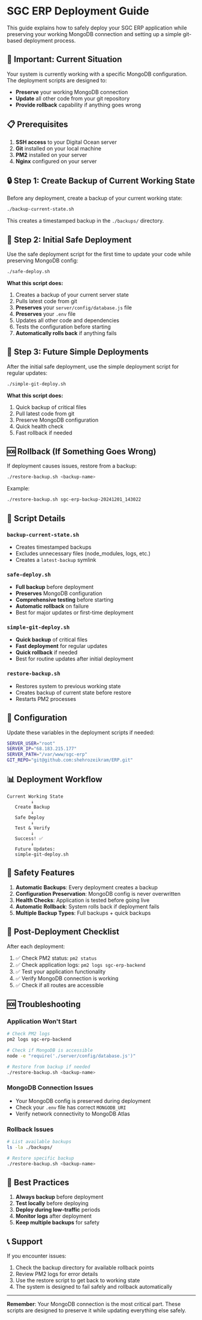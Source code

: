 # SGC ERP Deployment Guide

This guide explains how to safely deploy your SGC ERP application while preserving your working MongoDB connection and setting up a simple git-based deployment process.

## 🚨 Important: Current Situation

Your system is currently working with a specific MongoDB configuration. The deployment scripts are designed to:
- **Preserve** your working MongoDB connection
- **Update** all other code from your git repository
- **Provide rollback** capability if anything goes wrong

## 📋 Prerequisites

1. **SSH access** to your Digital Ocean server
2. **Git** installed on your local machine
3. **PM2** installed on your server
4. **Nginx** configured on your server

## 🔒 Step 1: Create Backup of Current Working State

Before any deployment, create a backup of your current working state:

```bash
./backup-current-state.sh
```

This creates a timestamped backup in the `./backups/` directory.

## 🚀 Step 2: Initial Safe Deployment

Use the safe deployment script for the first time to update your code while preserving MongoDB config:

```bash
./safe-deploy.sh
```

**What this script does:**
1. Creates a backup of your current server state
2. Pulls latest code from git
3. **Preserves** your `server/config/database.js` file
4. **Preserves** your `.env` file
5. Updates all other code and dependencies
6. Tests the configuration before starting
7. **Automatically rolls back** if anything fails

## 🔄 Step 3: Future Simple Deployments

After the initial safe deployment, use the simple deployment script for regular updates:

```bash
./simple-git-deploy.sh
```

**What this script does:**
1. Quick backup of critical files
2. Pull latest code from git
3. Preserve MongoDB configuration
4. Quick health check
5. Fast rollback if needed

## 🆘 Rollback (If Something Goes Wrong)

If deployment causes issues, restore from a backup:

```bash
./restore-backup.sh <backup-name>
```

Example:
```bash
./restore-backup.sh sgc-erp-backup-20241201_143022
```

## 📁 Script Details

### `backup-current-state.sh`
- Creates timestamped backups
- Excludes unnecessary files (node_modules, logs, etc.)
- Creates a `latest-backup` symlink

### `safe-deploy.sh`
- **Full backup** before deployment
- **Preserves** MongoDB configuration
- **Comprehensive testing** before starting
- **Automatic rollback** on failure
- Best for major updates or first-time deployment

### `simple-git-deploy.sh`
- **Quick backup** of critical files
- **Fast deployment** for regular updates
- **Quick rollback** if needed
- Best for routine updates after initial deployment

### `restore-backup.sh`
- Restores system to previous working state
- Creates backup of current state before restore
- Restarts PM2 processes

## 🔧 Configuration

Update these variables in the deployment scripts if needed:

```bash
SERVER_USER="root"
SERVER_IP="68.183.215.177"
SERVER_PATH="/var/www/sgc-erp"
GIT_REPO="git@github.com:shehrozeikram/ERP.git"
```

## 📊 Deployment Workflow

```
Current Working State
         ↓
   Create Backup
         ↓
   Safe Deploy
         ↓
   Test & Verify
         ↓
   Success! ✅
         ↓
   Future Updates:
   simple-git-deploy.sh
```

## 🚨 Safety Features

1. **Automatic Backups**: Every deployment creates a backup
2. **Configuration Preservation**: MongoDB config is never overwritten
3. **Health Checks**: Application is tested before going live
4. **Automatic Rollback**: System rolls back if deployment fails
5. **Multiple Backup Types**: Full backups + quick backups

## 📝 Post-Deployment Checklist

After each deployment:

1. ✅ Check PM2 status: `pm2 status`
2. ✅ Check application logs: `pm2 logs sgc-erp-backend`
3. ✅ Test your application functionality
4. ✅ Verify MongoDB connection is working
5. ✅ Check if all routes are accessible

## 🆘 Troubleshooting

### Application Won't Start
```bash
# Check PM2 logs
pm2 logs sgc-erp-backend

# Check if MongoDB is accessible
node -e "require('./server/config/database.js')"

# Restore from backup if needed
./restore-backup.sh <backup-name>
```

### MongoDB Connection Issues
- Your MongoDB config is preserved during deployment
- Check your `.env` file has correct `MONGODB_URI`
- Verify network connectivity to MongoDB Atlas

### Rollback Issues
```bash
# List available backups
ls -la ./backups/

# Restore specific backup
./restore-backup.sh <backup-name>
```

## 🎯 Best Practices

1. **Always backup** before deployment
2. **Test locally** before deploying
3. **Deploy during low-traffic** periods
4. **Monitor logs** after deployment
5. **Keep multiple backups** for safety

## 📞 Support

If you encounter issues:
1. Check the backup directory for available rollback points
2. Review PM2 logs for error details
3. Use the restore script to get back to working state
4. The system is designed to fail safely and rollback automatically

---

**Remember**: Your MongoDB connection is the most critical part. These scripts are designed to preserve it while updating everything else safely.
